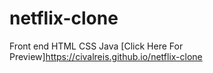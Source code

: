 # netflix-clone
Front end HTML CSS Java
[Click Here For Preview]https://civalreis.github.io/netflix-clone
